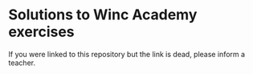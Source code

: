 # Solutions to Winc Academy exercises

If you were linked to this repository but the link is dead, please
inform a teacher.
